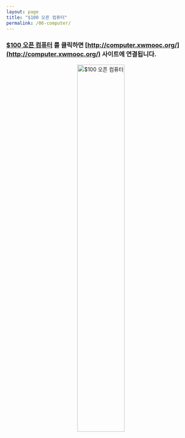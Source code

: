 ```yaml
---
layout: page
title: "$100 오픈 컴퓨터"
permalink: /06-computer/
---
```


### [**$100 오픈 컴퓨터**](http://computer.xwmooc.org/) 를 클릭하면 [http://computer.xwmooc.org/](http://computer.xwmooc.org/) 사이트에 연결됩니다.


<div align="center">
    <img src="{{ site.root }}/fig/computer.png" alt="$100 오픈 컴퓨터" width="50%" />
</div>



